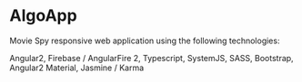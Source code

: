 # AlgoApp
Movie Spy responsive web application using the following technologies:

Angular2,
Firebase / AngularFire 2,
Typescript,
SystemJS,
SASS,
Bootstrap,
Angular2 Material,
Jasmine / Karma
